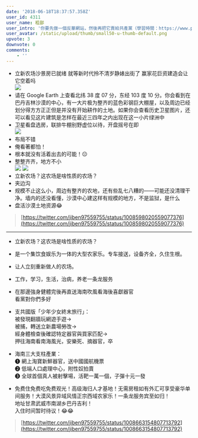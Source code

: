 ```yaml
---
date: '2018-06-18T18:37:57.358Z'
user_id: 4311
user_name: 粗鄙
user_intro: '你要先做一個反華網站，然後再把它賣給共產黨（學習時間：https://www.pin-cong.com/p/87359/?s=87895）'
user_avatar: /static/upload/thumb/small50-u-thumb-default.png
upvote: 3
downvote: 0
comments:
    - ''
---
```


*   立新农场沙景房已就绪 就等新时代拎不清岁静婊出街了 赢家花巨资建造会让它空着吗  
    ![](https://pincimg.com/posts/59618/2210f352316a5e7f44031c6213f7bcaf.jpg)
*   请在 Google Earth 上查看北纬 38 度 07 分，东经 103 度 10 分。你会看到在巴丹吉林沙漠的中心，有一大片极为整齐的蓝色彩钢巨大棚屋，以及周边已经划分得方方正正但是并没有开始耕作的土地。如果你会查看历史卫星图片，还可以看见这片建筑是怎样在最近三四年之内出现在这一小片绿洲中
*   卫星看盘选房，联排牛棚别野虚位以待，开盘摇号在即  
    ![](https://pincimg.com/posts/59618/db32d9f9af8d0a6d1e1384d152c39626.jpg)
*   布局不错
*   俺看著都怕！
*   根本就没有活着出去的可能！😐
*   整整齐齐，地方不小  
    ![](https://pincimg.com/posts/59618/d1087c76ee17234ca885c263b380f982.jpg) ![](https://pincimg.com/posts/59618/b8feaa452b363147f01ec8fd5fbfd34d.jpg)
*   立新农场？这农场是啥性质的农场？
*   夹边沟
*   规模不止这么小，周边有整齐的农地，还有些乱七八糟的——可能还没清理干净。墙内的还没看懂，沙漠中心建这样有规模的地方，不是监狱，是什么
*   盘活沙漠土地资源😂

> [https://twitter.com/jiben97559755/status/1008598020559077376](https://twitter.com/jiben97559755/status/1008598020559077376)

---

*   立新农场？这农场是啥性质的农场？
    
*   是一个集饮食娱乐为一体的大型农家乐。专车接送，设备齐全，久住生根。
    
*   让人立刻重新做人的农场。
    
*   工作，学习，生活，治病，养老一条龙服务
    
*   在那邊強身健體完後再直送海南吹風看海後喜獻器官  
    看黨對你們多好
    
*   支共國版「少年少女終末旅行」：  
    被發現翻牆玩網遊手遊→  
    被捕，轉送立新農場勞改→  
    經身體檢查後確認特定器官與買家匹配→  
    押往海南看南海風光，安樂死、摘器官，卒
    
*   海南三大支柱產業：  
    ❶ 網上淘寶新鮮器官，送中國國航機票  
    ❷ 低端人口處理中心，附性奴拍賣  
    ❸ 全球首個真人被射擊場，活靶一萬一個，子彈十元一發
    
*   免费住免费吃免费观光！高级海归人才基地！无需房租如有外汇可享受豪华单间服务！大漠风景异域风情正宗西域农家乐！一条龙服务宾至如归！  
    地址甘肃武威市南湖乡巴丹吉利！  
    入住时间暂时待议！😂😂
    

> [https://twitter.com/jiben97559755/status/1008663154807713792](https://twitter.com/jiben97559755/status/1008663154807713792)
